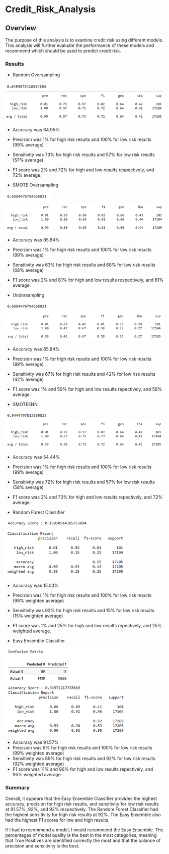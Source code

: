 # Credit_Risk_Analysis

## Overview
The purpose of this analysis is to examine credit risk using different models. This analysis will further evaluate the performance of these models and recommend which should be used to predict credit risk.

### Results
- Random Oversampling

![Random Accuracy](./Resources/random_oversampler_accuracy.png)
![Random Matrix](./Resources/random_oversampler_classification.png)

  - Accuracy was 64.95%
  - Precision was 1% for high risk results and 100% for low risk results (99% average)
  - Sensitivity was 73% for high risk results and 57% for low risk results (57% average)
  - F1 score was 2% and 72% for high and low results respectively, and 72% average.

- SMOTE Oversampling

![SMOTE Accuracy](./Resources/smote_accuracy.png)
![SMOTE Matrix](./Resources/smote_classification.png)

  - Accuracy was 65.84%
  - Precision was 1% for high risk results and 100% for low risk results (99% average)
  - Sensitivity was 63% for high risk results and 68% for low risk results (68% average)
  - F1 score was 2% and 81% for high and low results respectively, and 81% average.

- Undersampling

![Undersampling Accuracy](./Resources/undersampling_accuracy.png)
![Undersampling Matrix](./Resources/undersampling_classification.png)

  - Accuracy was 65.84%
  - Precision was 1% for high risk results and 100% for low risk results (99% average)
  - Sensitivity was 67% for high risk results and 42% for low risk results (42% average)
  - F1 score was 1% and 59% for high and low results repectively, and 58% average.

- SMOTEENN

![SMOTEENN Accuracy](./Resources/smoteenn_accuracy.png)
![SMOTEENN Matrix](./Resources/smoteenn_classification.png)

  - Accuracy was 54.44%
  - Precision was 1% for high risk results and 100% for low risk results (99% average)
  - Sensitivity was 72% for high risk results and 57% for low risk results (58% average)
  - F1 score was 2% and 73% for high and low results repectively, and 72% average.

- Random Forest Classifier

![Forest Accuracy](./Resources/random_forest_accuracy.png)
![Forest Matrix](./Resources/random_forest_classification.png)

  - Accuracy was 15.03%
  - Precision was 1% for high risk results and 100% for low risk results (99% weighted average)
  - Sensitivity was 92% for high risk results and 15% for low risk results (15% weighted average)
  - F1 score was 1% and 25% for high and low results repectively, and 25% weighted average.

- Easy Ensemble Classifier

![Ensemble](./Resources/ensemble_accuracy_classification.png)

  - Accuracy was 91.57%
  - Precision was 6% for high risk results and 100% for low risk results (99% weighted average)
  - Sensitivity was 89% for high risk results and 92% for low risk results (92% weighted average)
  - F1 score was 11% and 96% for high and low results repectively, and 95% weighted average.

### Summary
Overall, it appears that the Easy Ensemble Classifier provides the highest accuracy, precision for high risk results, and sensitivity for low risk results at 91.57%, 92%, and 92% respectively. The Random Forest Classifier had the highest sensitivity for high risk results at 92%.
The Easy Ensemble also had the highest F1 scores for low and high results.

If I had to recommend a model, I would recommend the Easy Ensemble. The percentages of model quality is the best in the most categories, meaning that True Positives are identified correctly the most and that the balance of precision and sensitivity is the best.
